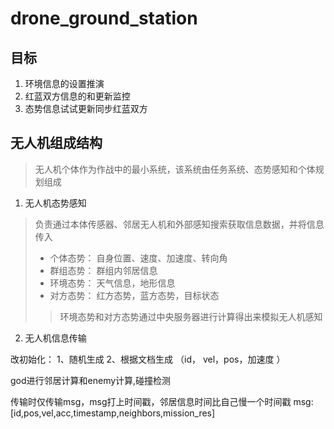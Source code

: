 # drone_ground_station
## 目标
1. 环境信息的设置推演
2. 红蓝双方信息的和更新监控
3. 态势信息试试更新同步红蓝双方

## 无人机组成结构
> 无人机个体作为作战中的最小系统，该系统由任务系统、态势感知和个体规划组成
1. 无人机态势感知 
> 负责通过本体传感器、邻居无人机和外部感知搜索获取信息数据，并将信息传入
 >* 个体态势： 自身位置、速度、加速度、转向角
 >* 群组态势： 群组内邻居信息
 >* 环境态势： 天气信息，地形信息
 >* 对方态势： 红方态势，蓝方态势，目标状态
 >>环境态势和对方态势通过中央服务器进行计算得出来模拟无人机感知
2. 无人机信息传输


改初始化：
1、随机生成
2、根据文档生成 （id， vel，pos，加速度 ）

 

god进行邻居计算和enemy计算,碰撞检测                             

传输时仅传输msg，msg打上时间戳，邻居信息时间比自己慢一个时间戳
msg: [id,pos,vel,acc,timestamp,neighbors,mission_res]


